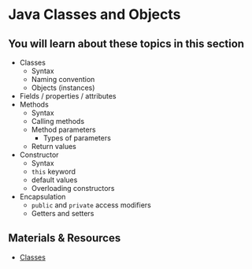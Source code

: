 # Java Classes and Objects

## You will learn about these topics in this section

- Classes
  - Syntax
  - Naming convention
  - Objects (instances)
- Fields / properties / attributes
- Methods
  - Syntax
  - Calling methods
  - Method parameters
    - Types of parameters
  - Return values
- Constructor
  - Syntax
  - `this` keyword
  - default values
  - Overloading constructors
- Encapsulation
  - `public` and `private` access modifiers
  - Getters and setters

<!--
- Method overloading
  - Syntax
  - Overloading methods
- `static` members
- summary
-->

## Materials & Resources

- [Classes](./classes/)